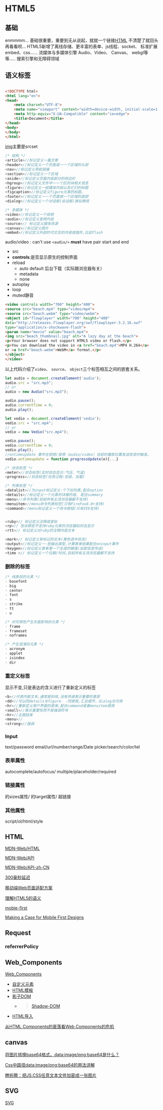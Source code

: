 # HTML5

## 基础

enmmmm...
基础很重要，重要到无从说起，就就一个链接[HTML](https://developer.mozilla.org/zh-CN/docs/learn/HTML)
不清楚了就回头再看看呗...
HTML5新增了离线存储、更丰富的表单、js线程、socket、 标准扩展embed、css......
流媒体与多媒体引擎
Audio、Video、 Canvas、 webgl等等.....
搜索引擎和无障碍领域

## 语义标签

```html

<!DOCTYPE html>
<html lang="en">
<head>
    <meta charset="UTF-8">
    <meta name="viewport" content="width=device-width, initial-scale=1.0">
    <meta http-equiv="X-UA-Compatible" content="ie=edge">
    <title>Document</title>
</head>
<body>
</body>
</html>
```

[img](https://developer.mozilla.org/zh-CN/docs/Web/HTML/Element/img)主要是srcset

```js
/* 结构 */
<article>//标记定义一篇文章
<header>//标记定义一个页面或一一个区域的头部
<nav>//标记定义导航链接
<section>//标记定义一个区域
<aside>//标记定义页面内容部分的侧边栏
<hgroup>//标记定义文件中一一个区的块相关信息
<figure>//标记定义一组媒体内容以及它们的标题
<figcaption>//标记定义figure元素的标题。
<footer>//标记定义一一个页面或一个区域的底部
<dialog>//标记定义一个对话框(会话框)类似微信
```

```js
/* 多媒体 */
<video>//标记定义一个视频
<audio>//标记定义音频内容
<source>// 标记定义媒体资源
<canvas>//标记定义图片
<embed>//标记定义外部的可交互的内容或插件,比如flash
```

audio/video : can't use `<audio/>` **must** have pair start and end

- src
- **controls**:是否显示原生的控制界面
- reload
  - auto default 后台下载（实际跟浏览器有关）
  - metadata
  - none
- autoplay
- loop
- muted静音

```html
<video controls width="700" height="400">
<source src="beach.mp4" type="video/mp4">
<source src="beach.webm" type="video/webm">
<object id="flowplayer" width="700" height="400"
data="http://releases.flowplayer.org/swf/flowplayer-3.2.16.swf"
type="application/x-shockwave-flash">
<param name="movie" value="beach.mp4">
<img src="beach_thumbnail.jpg" alt="A lazy day at the beach">
<p>Your browser does not support HTML5 video or Flash.</p>
<p>You can download the video in <a href="beach.mp4">MP4 H.264</a>
or <a href="beach.webm">WebM</a> format.</p>
</object>
</video>
```

以上代码介绍了`video`、 `source`、 `object`三个标签相互之间的嵌套关系。

```js
let audio = document.createElement('audio');
audio.src = "src.mp3";
// or
audio = new Audio("src.mp3");

audio.pause();
audio.currentTime = 0;
audio.play();

```

```js
let vedio = document.createElement('vedio');
vedio.src = "src.mp4";
// or
vedio = new Vedio("src.mp4");

vedio.pause();
vedio.currentTime = 0;
vedio.play();
//ontimeupdate 事件在视频/音频（audio/video）当前的播放位置发送改变时触发。
vedio.ontimeupdate = function progressUpdate(e){...}

```

```js
/* 状态标签 */
<meter>//状态标签(实时状态显示:气压、气温)
<progress>//状态标签(任务过程:安装、加载)

/* 列表标签 */
<datalist>//为input标记定义-个下拉列表,配合option
<details>//标记定义一个元素的详细内容, 配合summary
<menu>//命令列表(目前所有主流浏览器都不支持)
<menuitem>//menu命令列表标签(只有FireFox8.0+支持)
<command>//menu标记定义一个命令按钮(只有IE9支持)


<ruby>// 标记定义注释或音标
<rp>// 告诉那些不支持ruby元素的浏览器如何去显示
<rtt>// 标记定义对ruby的注释内容文本

<mark>// 标记定义有标记的文本(黄色选中状态)
<output>//标记定义一-些输出类型,计算表单结果配合oninput事件
<keygen>//标记定义表单里一个生成的键值(加密信息传送)
<time >// 标记定义一个日期/时间,目前所有主流浏览器都不支持
```

### 删除的标签

```js
/* 纯表现的元素 */
- basefont
- big
- center
- font
- s
- strike
- tt
- u

/* 对可用性产生负面影响的元素 */
- frame
- frameset
- noframes

/* 产生混淆的元素 */
- acronym
- applet
- isindex
- dir
```

### 重定义标签

显示不变,只是表达的含义进行了重新定义的标签

```js
<b>//代表内联文本,通常是斜体,没有传递表示重要的意思
<dd>//可以同details与figure- -同使用,汇总细节，dialog也可用
<hr>//重新定义用户界面的菜单,配合commond或者menuitem使用
<small>//表示重要性而不是强调符号
<hr>//主题结束
<menu>//
<strong>//强调
```

### Input

text/password
email/url/number/range/Date picker/search/color/tel

### 表単属性

autocomplete/autofocus/ multiple/placeholder/required

### 链接属性

<link>的sizes属性/ 
<base>的target属性/
超链接<a>

### 其他属性

script/ol/html/style

## HTML

[MDN-Web/HTML](https://developer.mozilla.org/zh-CN/docs/Web/HTML)

[MDN-Web/API](https://developer.mozilla.org/en-US/docs/web/api)

[MDN-Web/API-zh-CN](https://developer.mozilla.org/zh-CN/docs/Web/API)

[300毫秒延迟](https://thx.github.io/mobile/300ms-click-delay#%E5%BD%93%E5%89%8D%E5%A6%82%E4%BD%95%E9%81%BF%E5%85%8D%E5%BB%B6%E8%BF%9F)

[移动端Web页面适配方案](https://funteas.com/topic/5a4d80ec1f635ce136730e10)

[理解HTML5的语义](https://www.adobe.com/devnet/archive/dreamweaver/articles/understanding-html5-semantics.html)

[mobie-first](https://abookapart.com/products/mobile-first)

[Making a Case for Mobile First Designs](https://www.sitepoint.com/making-case-mobile-first-designs/)

## Request

### referrerPolicy

## Web_Components

[Web_Components](https://developer.mozilla.org/zh-CN/docs/Web/Web_Components)

- [自定义元素](https://developer.mozilla.org/zh-CN/docs/Web/Web_Components/Custom_Elements)
- [HTML模板](https://developer.mozilla.org/zh-CN/docs/Web/HTML/Element/template)
- [影子DOM](https://developer.mozilla.org/zh-CN/docs/Web/Web_Components/Shadow_DOM)
  - >[Shadow-DOM](https://aotu.io/notes/2016/06/24/Shadow-DOM/index.html)
- [HTML导入](https://developer.mozilla.org/zh-CN/docs/Web/Web_Components/HTML_Imports)

[从HTML Components的衰落看Web Components的危机](https://github.com/xufei/blog/issues/3)

## canvas

[将图片转换base64格式，data:image/png;base64是什么？](http://blog.csdn.net/webxiaoma/article/details/70053444)

[Css中路径data:image/png;base64的用法详解](http://www.aimks.com/css-path-data-image-png-usage-base64.html)

[瞎折腾：把JS,CSS任意文本文件加密成一张图片](https://juejin.im/entry/5a41b3d66fb9a045154421cb?utm_medium=fe&utm_source=weixinqun)

## SVG

[SVG](https://aotu.io/notes/2015/11/20/svg-I-know/)